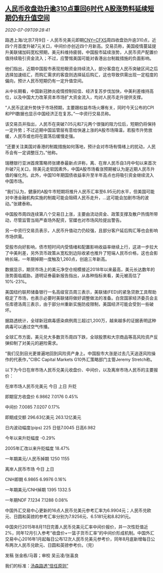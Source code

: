<!--1594288426000-->
[人民币收盘劲升逾310点重回6时代 A股涨势料延续短期仍有升值空间](https://cn.reuters.com/article/china-yuan-fx-market-0709-idCNKBS24A16X)
------

<div><i>2020-07-09T09:28:41</i></div><div class="StandardArticleBody_body"><p>路透上海/北京7月9日 - 人民币兑美元即期<a href="/investing/currencies/quote?srcCurr=CNY&destCurr=USD">CNY=CFXS</a>周四收盘劲升逾310点，近四个月首度升破7元关口，中间价亦创近四个月新高。交易员称，美国疫情蔓延提升美联储加码宽松预期，美元料维持疲弱，中国股市延续涨势，人民币资产配置价值持续吸引资金流入；不过，应警惕美国可能对香港出台制裁措施的负面影响。 </p><p>他们指出，近期中国股市表现抢眼资金持续流入，部分客盘在人民币突破区间之后选择加速结汇，而购汇需求的客盘则选择延后购汇，这也导致供需出现一定程度的偏向，预计人民币短期仍有一定升值空间。 </p><p>从中长期看，中国新冠肺炎疫情控制较佳、经济复苏步伐加快，中美利差维持高位，以及中国大力改革资本市场扩大资金流入，均对人民币走升提供支撑。 </p><p>“人民币这波升势快于市场预期，主要跟权益市场火爆有关，同时今天公布的CPI和PPI数据也显示中国经济正在复苏。”一中资行交易员称。    </p><p>该交易员并指出，人民币在突破7.05元和7元两个很强的阻力位后，短期仍将保持一定升势；不过近期中国监管层有意给快速上涨的A股市场降温，若股市升势放缓，人民币或也将在震荡后缓慢走强。 </p><p>“还要关注美国对香港的制裁措施如何落地，预计会对市场有情绪上的扰动，人民币会有一定调整压力。”他称。 </p><p>瑞穗银行亚洲首席策略师张建泰最新点评称，离、在岸人民币自3月中旬以来首次升破7元关口，除美元走软因素外，中国A股市场看涨预期被认为是近期人民币升值的催化剂。此外，中国10年期国债收益率升至半年高点也将吸引资金继续流入中国市场。 </p><p>“我们认为，健康的A股牛市短期将推升人民币汇率至6.95元的水平，但美国可能对中港金融机构实施的制裁可能会阻碍人民币走升，...这可能会加剧市场的波动。”张建泰称。 </p><p>中国股市周四连续第八个交易日上涨，主要由流动资金、政策支撑及散户热情所带动，尽管监管当局严查场外配资，官媒也对市场风险提出警告。 </p><p>另一中资行交易员表示，人民币升值动力仍较强，且部分客户延后购汇等也会影响市场供需。       </p><p>受股市向好影响，债市短时间内受情绪和配置影响收益率继续上行，这进一步拉大了中美利差，另外货币政策从宽松到边际收紧也推升了短端人民币价格，这也会影响长端，一年期掉期一度触及1,260点，创逾三年新高。           </p><p>数据显示，期货市场上的美元净空仓规模接近2018年以来最高，美元长达数年的涨势面临威胁。道明证券最新报告指出，从各种指标来看，美元被高估了10%-23%。 </p><p>美国纽约联邦储备银行一名高级官员周三表示，美联储(FED)的紧急贷款工具帮助稳定了市场，也表示必要时美联储将做好调整做法的准备。白宫国家经济委员会主任库德洛周三表示，由于部分州重新实施防疫限制，美国经济可能会受到一些破坏。 </p><p>据路透统计，全球新冠病毒感染病例周三超过1,200万，越来越多的证据表明这种病毒可以通过空气传播。     </p><p>全球汇市方面，美元兑大多数货币周四下跌，全球股票和大宗商品等高风险资产反弹抑制了对美元的避险需求。 </p><p>“我们见到目光更普遍地回到风险资产身上。中国股市大涨是过去几天追逐风险操作的代表作，”CIBC Capital Markets G10外汇策略部门主管Jeremy Stretch称。 </p><p>以下为今日在岸市场人民币兑美元收盘价、中间价，以及离岸市场人民币的主要报价： </p><p>           在岸市场人民币兑美元                      今日              上日            升贬           </p><p>                              即期官方收盘价    6.9862          7.0176          0.45%           </p><p>                                  中间价    7.0085          7.0207          0.17%           </p><p>                                即期成交额   296.63亿美元      263.12亿美元                     </p><p>                         日内波动幅度(pips)      225          日低7.0045      日高6.982           </p><p>                             今年以来升贬幅度                                   -0.29%           </p><p>                                     2005年汇改以来升贬幅度                      18.47%           </p><p>                          一年期美元/人民币掉期         1250              1155                 </p><p>           离岸人民币市场                         今日              上日                            </p><p>                                CNH即期    6.9865          6.9976          0.16%           </p><p>                          一年期美元/CNH掉期     1395           1332.5                          </p><p>                               一年期NDF    7.1234          7.1288          0.08%           </p><p>中国外汇交易中心更新的16点人民币兑美元参考汇率为6.9904元；人民币兑欧元、日圆和英镑的参考汇率分别为7.9256元、6.5181元和8.8291元。 </p><p>中国央行2015年8月11日完善人民币兑美元汇率中间价报价，并一次性贬值近2%，同年12月引入参考“收盘价+一篮子货币汇率”的中间价形成机制。中国外汇交易中心2016年1月起每日公布12次人民币兑美元参考价，同年8月底新增每日公布两次人民币兑欧元、日圆和英镑参考价。（完） </p><div class="Attribution_container"><div class="Attribution_attribution"><p class="Attribution_content">发稿 张金栋/马蓉；审校 吴云凌/张喜良</p></div></div><div class="StandardArticleBody_trustBadgeContainer"><span class="StandardArticleBody_trustBadgeTitle">我们的标准：</span><span class="trustBadgeUrl"><a href="https://www.thomsonreuters.cn/content/dam/openweb/documents/pdf/china/brochures/about-us-1.pdf">汤森路透“信任原则”</a></span></div></div>
